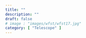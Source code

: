 ```yaml
---
title: ""
description: ""
draft: false
# image : "images/wfst/wfst17.jpg"
category: [ "Telescope" ]
---
```

